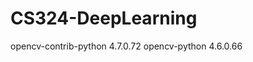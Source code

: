 # CS324-DeepLearning
opencv-contrib-python         4.7.0.72
opencv-python                 4.6.0.66 
